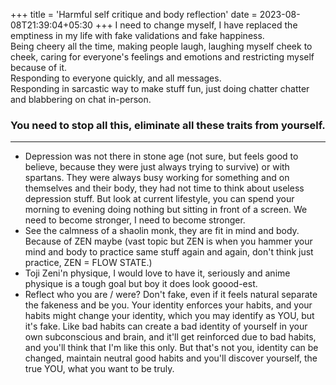 +++
title = 'Harmful self critique and body reflection'
date = 2023-08-08T21:39:04+05:30
+++
I need to change myself, I have replaced the emptiness in my life with fake validations and fake happiness.  
Being cheery all the time, making people laugh, laughing myself cheek to cheek, caring for everyone's feelings and emotions and restricting myself because of it.  
Responding to everyone quickly, and all messages.  
Responding in sarcastic way to make stuff fun, just doing chatter chatter and blabbering on chat in-person.

### You need to stop all this, eliminate all these traits from yourself.

---  

- Depression was not there in stone age (not sure, but feels good to believe, because they were just always trying to survive)
or with spartans. They were always busy working for something and on themselves and their body, they had not time to think
about useless depression stuff. But look at current lifestyle, you can spend your morning to evening doing nothing but sitting 
in front of a screen. We need to become stronger, I need to become stronger.  
- See the calmness of a shaolin monk, they are fit in mind and body. Because of ZEN maybe (vast topic but ZEN is when you hammer your mind and body to practice same stuff again and again, don't think just practice, ZEN = FLOW STATE.)
- Toji Zeni'n physique, I would love to have it, seriously and anime physique is a tough goal but boy it does look goood-est.
- Reflect who you are / were? Don't fake, even if it feels natural separate the fakeness and be you. Your identity enforces your habits, and your habits might change your identity, which you may identify as YOU, but it's fake.
Like bad habits can create a bad identity of yourself in your own subconscious and brain, and it'll get reinforced due to bad habits, and you'll think that I'm like this only. 
But that's not you, identity can be changed, maintain neutral good habits and you'll discover yourself, the true YOU, what you want to be truly.
